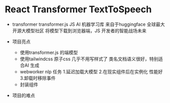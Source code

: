 # React Transformer TextToSpeech

- transformer
    transformer.js JS AI 机器学习库
    来自于huggingface 全球最大开源大模型社区
    将模型下载到浏览器端，JS 开发者的智能战场未来

- 项目亮点
    - 使用transformer.js 的端模型
    - 使用tailwindcss 原子css 几乎不用写样式了
        类名文档语义很好，特别适合AI 生成
    - webworker nlp 任务
        1.延迟加载大模型
        2.在现实组件后在实例化 性能好
        3.卸载时移除事件
    - 封装组件
- 项目的难点